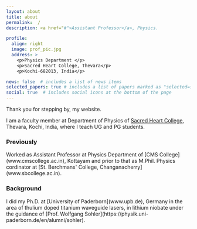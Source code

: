 ```yaml
---
layout: about
title: about
permalink:  /
description: <a href="#">Assistant Professor</a>, Physics.

profile:
  align: right
  image: prof_pic.jpg
  address: >
    <p>Physics Department </p>
    <p>Sacred Heart College, Thevara</p>
    <p>Kochi-682013, India</p>

news: false  # includes a list of news items
selected_papers: true # includes a list of papers marked as "selected={true}"
social: true  # includes social icons at the bottom of the page
---
```

Thank you for stepping by, my website.

I am a faculty member at Department of Physics of [Sacred Heart College](www.shcollege.ac.in), Thevara, Kochi, India, where I teach UG and PG students.

<h3>Previously</h3>
Worked as Assistant Professor at Physics Department of [CMS College](www.cmscollege.ac.in), Kottayam and prior to that as M.Phil. Physics cordinator at [St. Berchmans' College, Changanacherry](www.sbcollege.ac.in).

<h3>Background</h3>
I did my Ph.D. at [University of Paderborn](www.upb.de), Germany in the area of thulium doped titanium waveguide lasers, in lithium niobate under the guidance of [Prof. Wolfgang Sohler](https://physik.uni-paderborn.de/en/alumni/sohler).


<!--  
Write your biography here. Tell the world about yourself. Link to your favorite [subreddit](http://reddit.com){:target="\_blank"}. You can put a picture in, too. The code is already in, just name your picture `prof_pic.jpg` and put it in the `img/` folder.

# Put your address / P.O. box / other info right below your picture. You can also disable any these elements by editing `profile` property of the YAML header of your `_pages/about.md`. Edit `_bibliography/papers.bib` and Jekyll will render your [publications page](/al-folio/publications/) automatically.

# Link to your social media connections, too. This theme is set up to use [Font Awesome icons](http://fortawesome.github.io/Font-Awesome/){:target="\_blank"} and [Academicons](https://jpswalsh.github.io/academicons/){:target="\_blank"}, like the ones below. Add your Facebook, Twitter, LinkedIn, Google Scholar, or just disable all of them. 
-->
